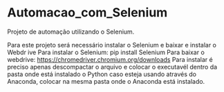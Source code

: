 # Automacao_com_Selenium
Projeto de automação utilizando o Selenium.

Para este projeto será necessário instalar o Selenium e baixar e instalar o Webdr ive
Para instalar o Selenium: pip install Selenium
Para baixar o webdrive: 
https://chromedriver.chromium.org/downloads
Para instalar é preciso apenas descompactar o arquivo e colocar o executavél dentro  da pasta onde está instalado o Python
caso esteja usando através do Anaconda, colocar na mesma pasta onde o Anaconda está instalado.
